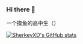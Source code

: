 ### Hi there 👋

<!--
**SherkeyXD/sherkeyxd** is a ✨ _special_ ✨ repository because its `README.md` (this file) appears on your GitHub profile.

Here are some ideas to get you started:

- 🔭 I’m currently working on ...
- 🌱 I’m currently learning ...
- 👯 I’m looking to collaborate on ...
- 🤔 I’m looking for help with ...
- 💬 Ask me about ...
- 📫 How to reach me: ...
- 😄 Pronouns: ...
- ⚡ Fun fact: ...
-->

一个摸鱼的高中生（）

[![SherkeyXD's GitHub stats](https://github-readme-stats.vercel.app/api?username=SherkeyXD&theme=algolia&count_private=true&show_icons=true&hide=stars)](https://github.com/anuraghazra/github-readme-stats)
